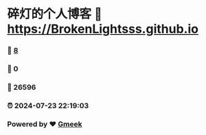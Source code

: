# 碎灯的个人博客 :link: https://BrokenLightsss.github.io 
### :page_facing_up: [8](https://BrokenLightsss.github.io/tag.html) 
### :speech_balloon: 0 
### :hibiscus: 26596 
### :alarm_clock: 2024-07-23 22:19:03 
### Powered by :heart: [Gmeek](https://github.com/Meekdai/Gmeek)
